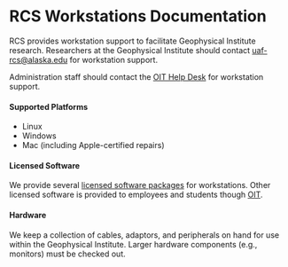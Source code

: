 # RCS Workstations Documentation

RCS provides workstation support to facilitate Geophysical Institute research. Researchers at the Geophysical Institute should contact [uaf-rcs@alaska.edu](mailto:uaf-rcs@alaska.edu) for workstation support.

Administration staff should contact the [OIT Help Desk](https://www.alaska.edu/oit/) for workstation support.

#### Supported Platforms

* Linux
* Windows
* Mac \(including Apple-certified repairs\)

#### Licensed Software

We provide several [licensed software packages](https://www.gi.alaska.edu/research-computing-systems/licensed-software) for workstations. Other licensed software is provided to employees and students though [OIT](https://www.alaska.edu/oit/services/software-downloads/licensed-software/).

#### Hardware

We keep a collection of cables, adaptors, and peripherals on hand for use within the Geophysical Institute. Larger hardware components \(e.g., monitors\) must be checked out.

